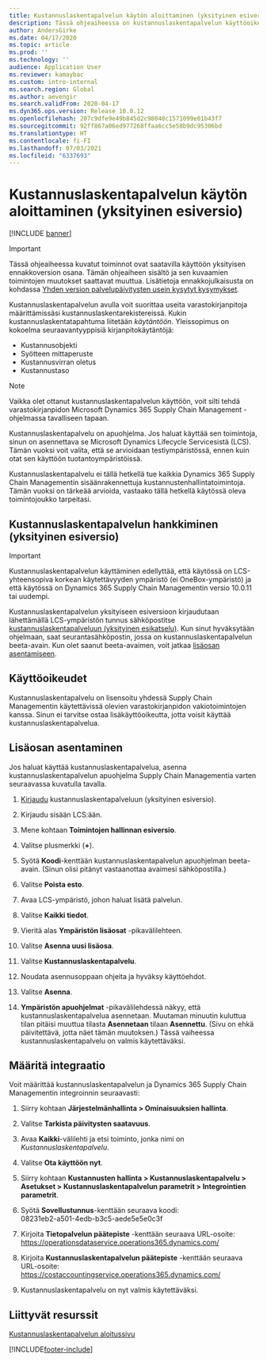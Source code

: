 ```yaml
---
title: Kustannuslaskentapalvelun käytön aloittaminen (yksityinen esiversio)
description: Tässä ohjeaiheessa on kustannuslaskentapalvelun käyttöoikeustiedot ja asennusohjeet.
author: AndersGirke
ms.date: 04/17/2020
ms.topic: article
ms.prod: ''
ms.technology: ''
audience: Application User
ms.reviewer: kamaybac
ms.custom: intro-internal
ms.search.region: Global
ms.author: aevengir
ms.search.validFrom: 2020-04-17
ms.dyn365.ops.version: Release 10.0.12
ms.openlocfilehash: 207c9dfe9e49b845d2c98040c1571099e01b43f7
ms.sourcegitcommit: 92ff867a06ed977268ffaa6cc5e58b9dc95306bd
ms.translationtype: HT
ms.contentlocale: fi-FI
ms.lasthandoff: 07/03/2021
ms.locfileid: "6337693"
---
```

# <a name="get-started-with-the-cost-accounting-service-private-preview"></a>Kustannuslaskentapalvelun käytön aloittaminen (yksityinen esiversio)

[!INCLUDE [banner](../includes/banner.md)]

> [!IMPORTANT]
> Tässä ohjeaiheessa kuvatut toiminnot ovat saatavilla käyttöön yksityisen ennakkoversion osana. Tämän ohjeaiheen sisältö ja sen kuvaamien toimintojen muutokset saattavat muuttua. Lisätietoja ennakkojulkaisusta on kohdassa [Yhden version palvelupäivitysten usein kysytyt kysymykset](../../fin-ops-core/fin-ops/get-started/one-version.md).

Kustannuslaskentapalvelun avulla voit suorittaa useita varastokirjanpitoja määrittämissäsi kustannuslaskentarekistereissä. Kukin kustannuslaskentatapahtuma liitetään *käytäntöön*. Yleissopimus on kokoelma seuraavantyyppisiä kirjanpitokäytäntöjä:

- Kustannusobjekti
- Syötteen mittaperuste
- Kustannusvirran oletus
- Kustannustaso

> [!NOTE]
> Vaikka olet ottanut kustannuslaskentapalvelun käyttöön, voit silti tehdä varastokirjanpidon Microsoft Dynamics 365 Supply Chain Management -ohjelmassa tavalliseen tapaan.

Kustannuslaskentapalvelu on apuohjelma. Jos haluat käyttää sen toimintoja, sinun on asennettava se Microsoft Dynamics Lifecycle Servicesistä (LCS). Tämän vuoksi voit valita, että se arvioidaan testiympäristössä, ennen kuin otat sen käyttöön tuotantoympäristöissä.

Kustannuslaskentapalvelu ei tällä hetkellä tue kaikkia Dynamics 365 Supply Chain Managementin sisäänrakennettuja kustannustenhallintatoimintoja. Tämän vuoksi on tärkeää arvioida, vastaako tällä hetkellä käytössä oleva toimintojoukko tarpeitasi.

## <a name="how-to-get-the-cost-accounting-service-private-preview"></a><a name="sign-up"></a>Kustannuslaskentapalvelun hankkiminen (yksityinen esiversio)

> [!IMPORTANT]
> Kustannuslaskentapalvelun käyttäminen edellyttää, että käytössä on LCS-yhteensopiva korkean käytettävyyden ympäristö (ei OneBox-ympäristö) ja että käytössä on Dynamics 365 Supply Chain Managementin versio 10.0.11 tai uudempi.

Kustannuslaskentapalvelun yksityiseen esiversioon kirjaudutaan lähettämällä LCS-ympäristön tunnus sähköpostitse [kustannuslaskentapalveluun (yksityinen esikatselu)](mailto:aevengir@microsoft.com?subject=Cost%20accounting%20service%20%28private%20preview%29). Kun sinut hyväksytään ohjelmaan, saat seurantasähköpostin, jossa on kustannuslaskentapalvelun beeta-avain. Kun olet saanut beeta-avaimen, voit jatkaa [lisäosan asentamiseen](#install).

## <a name="licensing"></a>Käyttöoikeudet

Kustannuslaskentapalvelu on lisensoitu yhdessä Supply Chain Managementin käytettävissä olevien varastokirjanpidon vakiotoimintojen kanssa. Sinun ei tarvitse ostaa lisäkäyttöoikeutta, jotta voisit käyttää kustannuslaskentapalvelua.

## <a name="install-the-add-in"></a><a name="install"></a>Lisäosan asentaminen

Jos haluat käyttää kustannuslaskentapalvelua, asenna kustannuslaskentapalvelun apuohjelma Supply Chain Managementia varten seuraavassa kuvatulla tavalla.

1. [Kirjaudu](#sign-up) kustannuslaskentapalveluun (yksityinen esiversio).

1. Kirjaudu sisään LCS:ään.

1. Mene kohtaan **Toimintojen hallinnan esiversio**.

1. Valitse plusmerkki (**+**).

1. Syötä **Koodi**-kenttään kustannuslaskentapalvelun apuohjelman beeta-avain. (Sinun olisi pitänyt vastaanottaa avaimesi sähköpostilla.)

1. Valitse **Poista esto**.

1. Avaa LCS-ympäristö, johon haluat lisätä palvelun.

1. Valitse **Kaikki tiedot**.

1. Vieritä alas **Ympäristön lisäosat** -pikavälilehteen.

1. Valitse **Asenna uusi lisäosa**.

1. Valitse **Kustannuslaskentapalvelu**.

1. Noudata asennusoppaan ohjeita ja hyväksy käyttöehdot.

1. Valitse **Asenna**.

1. **Ympäristön apuohjelmat** -pikavälilehdessä näkyy, että kustannuslaskentapalvelua asennetaan. Muutaman minuutin kuluttua tilan pitäisi muuttua tilasta **Asennetaan** tilaan **Asennettu**. (Sivu on ehkä päivitettävä, jotta näet tämän muutoksen.) Tässä vaiheessa kustannuslaskentapalvelu on valmis käytettäväksi.

## <a name="set-up-the-integration"></a>Määritä integraatio

Voit määrittää kustannuslaskentapalvelun ja Dynamics 365 Supply Chain Managementin integroinnin seuraavasti:

1. Siirry kohtaan **Järjestelmänhallinta > Ominaisuuksien hallinta**.

1. Valitse **Tarkista päivitysten saatavuus**.

1. Avaa **Kaikki**-välilehti ja etsi toiminto, jonka nimi on *Kustannuslaskentapalvelu*.

1. Valitse **Ota käyttöön nyt**.

1. Siirry kohtaan **Kustannusten hallinta > Kustannuslaskentapalvelu > Asetukset > Kustannuslaskentapalvelun parametrit > Integrointien parametrit**.

1. Syötä **Sovellustunnus**-kenttään seuraava koodi:<br> 08231eb2-a501-4edb-b3c5-aede5e5e0c3f

1. Kirjoita **Tietopalvelun päätepiste** -kenttään seuraava URL-osoite:<br>https://operationsdataservice.operations365.dynamics.com/

1. Kirjoita **Kustannuslaskentapalvelun päätepiste** -kenttään seuraava URL-osoite:<br>https://costaccountingservice.operations365.dynamics.com/

1. Kustannuslaskentapalvelu on nyt valmis käytettäväksi.

## <a name="related-resources"></a>Liittyvät resurssit

[Kustannuslaskentapalvelun aloitussivu](cost-accounting-service-home.md)


[!INCLUDE[footer-include](../../includes/footer-banner.md)]